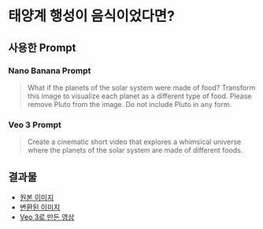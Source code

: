# 태양계 행성이 음식이었다면?

## 사용한 Prompt

### Nano Banana Prompt
> What if the planets of the solar system were made of food? Transform this image to visualize each planet as a different type of food. Please remove Pluto from the image. Do not include Pluto in any form.

### Veo 3 Prompt
> Create a cinematic short video that explores a whimsical universe where the planets of the solar system are made of different foods.

## 결과물

- [원본 이미지](./원본%20이미지.webp)
- [변환된 이미지](./변환된%20이미지.png)
- [Veo 3로 만든 영상](./solar%20food.mp4)
